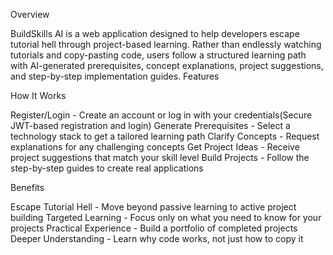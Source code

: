 Overview

BuildSkills AI is a web application designed to help developers escape tutorial hell through project-based learning. Rather than endlessly watching tutorials and copy-pasting code, users follow a structured learning path with AI-generated prerequisites, concept explanations, project suggestions, and step-by-step implementation guides.
Features

How It Works

Register/Login - Create an account or log in with your credentials(Secure JWT-based registration and login)
Generate Prerequisites - Select a technology stack to get a tailored learning path
Clarify Concepts - Request explanations for any challenging concepts
Get Project Ideas - Receive project suggestions that match your skill level
Build Projects - Follow the step-by-step guides to create real applications

Benefits

Escape Tutorial Hell - Move beyond passive learning to active project building
Targeted Learning - Focus only on what you need to know for your projects
Practical Experience - Build a portfolio of completed projects
Deeper Understanding - Learn why code works, not just how to copy it
